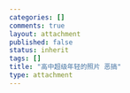 ```yaml
--- 
categories: []
comments: true
layout: attachment
published: false
status: inherit
tags: []
title: "高中超级年轻的照片 恶搞"
type: attachment
---
```


